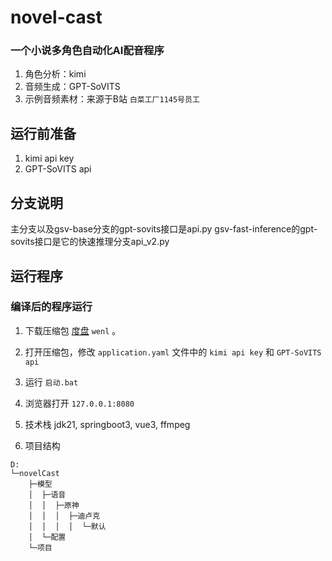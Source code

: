 # novel-cast
### 一个小说多角色自动化AI配音程序
1. 角色分析：kimi
2. 音频生成：GPT-SoVITS
3. 示例音频素材：来源于B站 `白菜工厂1145号员工`

## 运行前准备
1. kimi api key
2. GPT-SoVITS api

## 分支说明
主分支以及gsv-base分支的gpt-sovits接口是api.py
gsv-fast-inference的gpt-sovits接口是它的快速推理分支api_v2.py

## 运行程序
### 编译后的程序运行
1. 下载压缩包 [度盘](https://pan.baidu.com/s/156fl5D0l7Z5Utq0f9YfDvg )  `wenl` 。
2. 打开压缩包，修改 `application.yaml` 文件中的 `kimi api key` 和 `GPT-SoVITS api`
3. 运行 `启动.bat`
4. 浏览器打开 `127.0.0.1:8080`

1. 技术栈 
jdk21, springboot3, vue3, ffmpeg
2. 项目结构
```
D:
└─novelCast
    ├─模型
    │  ├─语音
    │  │  ├─原神
    │  │  │  ├─迪卢克
    │  │  │  │  └─默认
    │  └─配置
    └─项目

```
